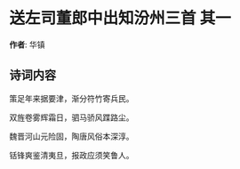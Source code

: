 # 送左司董郎中出知汾州三首  其一

**作者**: 华镇

## 诗词内容

策足年来据要津，渐分符竹寄兵民。

双旌卷雾辉霜日，驷马骄风蹀路尘。

魏晋河山元险固，陶唐风俗本深淳。

铦锋爽鉴清夷旦，报政应须笑鲁人。

